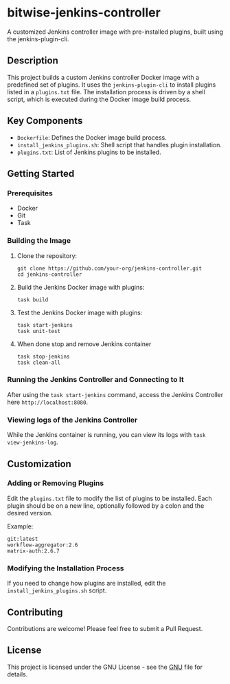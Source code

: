 # bitwise-jenkins-controller

A customized Jenkins controller image with pre-installed plugins, built using the jenkins-plugin-cli.

## Description

This project builds a custom Jenkins controller Docker image with a predefined set of plugins. It uses the `jenkins-plugin-cli` to install plugins listed in a `plugins.txt` file. The installation process is driven by a shell script, which is executed during the Docker image build process.

## Key Components

- `Dockerfile`: Defines the Docker image build process.
- `install_jenkins_plugins.sh`: Shell script that handles plugin installation.
- `plugins.txt`: List of Jenkins plugins to be installed.

## Getting Started

### Prerequisites

- Docker
- Git
- Task

### Building the Image

1. Clone the repository:
   ```
   git clone https://github.com/your-org/jenkins-controller.git
   cd jenkins-controller
   ```

2. Build the Jenkins Docker image with plugins:
   ```
   task build
   ```

3. Test the Jenkins Docker image with plugins:
   ```
   task start-jenkins
   task unit-test
   ```

4. When done stop and remove Jenkins container
   ```
   task stop-jenkins
   task clean-all
   ```

### Running the Jenkins Controller and Connecting to It

After using the `task start-jenkins` command, access the Jenkins Controller here `http://localhost:8080`.

### Viewing logs of the Jenkins Controller

While the Jenkins container is running, you can view its logs with `task view-jenkins-log`.

## Customization

### Adding or Removing Plugins

Edit the `plugins.txt` file to modify the list of plugins to be installed. Each plugin should be on a new line, optionally followed by a colon and the desired version.

Example:
```
git:latest
workflow-aggregator:2.6
matrix-auth:2.6.7
```

### Modifying the Installation Process

If you need to change how plugins are installed, edit the `install_jenkins_plugins.sh` script.

## Contributing

Contributions are welcome! Please feel free to submit a Pull Request.

## License

This project is licensed under the GNU License - see the [GNU](https://www.gnu.org/licenses/gpl-3.0.en.html#license-text) file for details.
